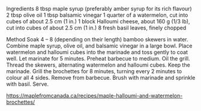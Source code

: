 Ingredients
8 tbsp maple syrup (preferably amber syrup for its rich flavour)
2 tbsp olive oil
1 tbsp balsamic vinegar
1 quarter of a watermelon, cut into cubes of about 2.5 cm (1 in.)
1 block Halloumi cheese, about 160 g (1/3 lb), cut into cubes of about 2.5 cm (1 in.)
8 fresh basil leaves, finely chopped
 
Method
Soak 4 – 8 (depending on their length) bamboo skewers in water.
Combine maple syrup, olive oil, and balsamic vinegar in a large bowl.
Place watermelon and halloumi cubes into the marinade and toss gently to coat well. Let marinate for 5 minutes.
Preheat barbecue to medium. Oil the grill.
Thread the skewers, alternating watermelon and halloumi cubes. Keep the marinade.
Grill the brochettes for 8 minutes, turning every 2 minutes to colour all 4 sides. Remove from barbecue. Brush with marinade and sprinkle with basil. Serve.

https://maplefromcanada.ca/recipes/maple-halloumi-and-watermelon-brochettes/